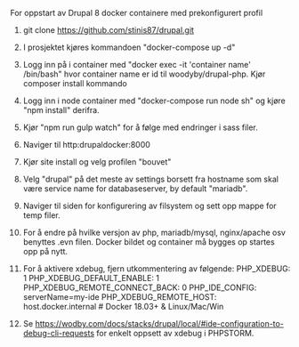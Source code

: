 For oppstart av Drupal 8 docker containere med prekonfigurert profil

1. git clone https://github.com/stinis87/drupal.git
2. I prosjektet kjøres kommandoen "docker-compose up -d"
3. Logg inn på i container med "docker exec -it 'container name' /bin/bash" hvor container name er id til woodyby/drupal-php. Kjør composer install kommando
4. Logg inn i node container med "docker-compose run node sh" og kjøre "npm install" derifra.
5. Kjør "npm run gulp watch" for å følge med endringer i sass filer.
6. Naviger til http:drupaldocker:8000
7. Kjør site install og velg profilen "bouvet"
8. Velg "drupal" på det meste av settings borsett fra hostname som skal være service name for databaseserver, by default "mariadb".
9. Naviger til siden for konfigurering av filsystem og sett opp mappe for temp filer.
10. For å endre på hvilke versjon av php, mariadb/mysql, nginx/apache osv benyttes .evn filen. Docker bildet og container må bygges op startes opp på nytt.
11. For å aktivere xdebug, fjern utkommentering av følgende:
  PHP_XDEBUG: 1
  PHP_XDEBUG_DEFAULT_ENABLE: 1
  PHP_XDEBUG_REMOTE_CONNECT_BACK: 0
  PHP_IDE_CONFIG: serverName=my-ide
  PHP_XDEBUG_REMOTE_HOST: host.docker.internal # Docker 18.03+ & Linux/Mac/Win
 
 12. Se https://wodby.com/docs/stacks/drupal/local/#ide-configuration-to-debug-cli-requests for enkelt oppsett av xdebug i PHPSTORM.
